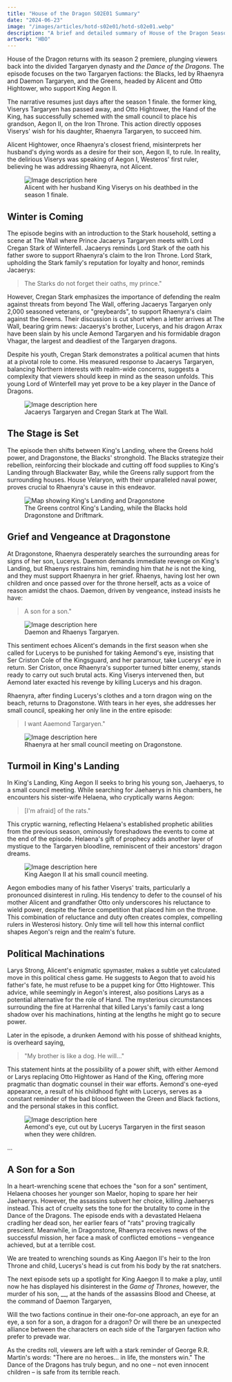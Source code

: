```yaml
---
title: "House of the Dragon S02E01 Summary"
date: "2024-06-23"
image: "/images/articles/hotd-s02e01/hotd-s02e01.webp"
description: "A brief and detailed summary of House of the Dragon Season 2, Episode 1."
artwork: "HBO"
---
```


House of the Dragon returns with its season 2 premiere, plunging viewers back into the divided Targaryen dynasty and
_the Dance of the Dragons_. The
episode focuses on the two Targaryen factions: the Blacks, led by Rhaenyra and Daemon Targaryen, and the Greens, headed
by Alicent and Otto Hightower, who support King Aegon II.

The narrative resumes just days after the season 1 finale. the former king, Viserys Targaryen has passed away, and Otto Hightower,
the Hand of the King, has successfully schemed with the small council to place his grandson, Aegon II, on the Iron
Throne. This action directly opposes Viserys' wish for his daughter, Rhaenyra Targaryen, to succeed him.

Alicent Hightower, once Rhaenyra's closest friend, misinterprets her husband's dying words as a desire for their son,
Aegon II, to rule. In reality, the delirious Viserys was speaking of Aegon I, Westeros' first ruler, believing he was
addressing Rhaenyra, not Alicent.

<figure>
  <img src="https://patrickprunty.com/images/articles/hotd-s02e01/viserys-death.jpeg" alt="Image description here">
  <figcaption>Alicent with her husband King Viserys on his deathbed in the season 1 finale.</figcaption>
</figure>

## Winter is Coming

The episode begins with an introduction to the Stark household, setting a scene at The Wall where Prince Jacaerys Targaryen meets
with Lord Cregan Stark of Winterfell. Jacaerys reminds Lord Stark of the oath his father swore to support Rhaenyra's claim
to the Iron Throne. Lord Stark, upholding the Stark family's reputation for loyalty and honor, reminds Jacaerys:

> The Starks do not forget their oaths, my prince."

However, Cregan Stark emphasizes the importance of defending the realm against threats from beyond The Wall, offering
Jacaerys Targaryen only 2,000 seasoned veterans, or "greybeards", to support Rhaenyra's claim against the Greens. Their
discussion is cut short when a letter arrives at The Wall, bearing grim news: Jacaerys's brother, Lucerys, and his dragon
Arrax have been slain by his uncle Aemond Targaryen and his formidable dragon Vhagar, the largest and deadliest of the
Targaryen dragons.

Despite his youth, Cregan Stark demonstrates a political acumen that hints at a pivotal role to come. His measured
response to Jacaerys Targaryen, balancing Northern interests with realm-wide concerns, suggests a complexity that viewers
should keep in mind as the season unfolds. This young Lord of Winterfell may yet prove to be a key player in the Dance
of Dragons.

<figure>
  <img src="https://patrickprunty.com/images/articles/hotd-s02e01/cregan-stark.png" alt="Image description here">
  <figcaption>Jacaerys Targaryen and Cregan Stark at The Wall.</figcaption>
</figure>

## The Stage is Set

The episode then shifts between King's Landing, where the Greens hold power, and Dragonstone, the Blacks' stronghold.
The Blacks strategize their rebellion, reinforcing their blockade and cutting off food supplies to King's Landing
through Blackwater Bay, while the Greens rally support from the surrounding houses. House Velaryon, with their
unparalleled naval power, proves crucial to Rhaenyra's cause in this endeavor.

<figure>
  <img src="https://patrickprunty.com/images/articles/hotd-s02e01/king-landing-dragonstone.png" alt="Map showing King's Landing and Dragonstone">
  <figcaption>The Greens control King's Landing, while the Blacks hold Dragonstone and Driftmark.</figcaption>
</figure>

## Grief and Vengeance at Dragonstone

At Dragonstone, Rhaenyra desperately searches the surrounding areas for signs of her son, Lucerys. Daemon demands
immediate revenge on King's Landing, but Rhaenys restrains him, reminding him that _he_ is not the king, and they must
support Rhaenyra in her grief. Rhaenys, having lost her own children and once passed over for the throne herself, acts
as a voice of reason amidst the chaos. Daemon, driven by vengeance, instead insists he have:

> A son for a son."

<figure>
  <img src="https://patrickprunty.com/images/articles/hotd-s02e01/daemon-son-for-a-son.png" alt="Image description here">
  <figcaption>Daemon and Rhaenys Targaryen.</figcaption>
</figure>

This sentiment echoes Alicent's demands in the first season when she called for Lucerys to be punished for taking
Aemond's eye, insisting that Ser Criston Cole of the Kingsguard, and her paramour, take Lucerys' eye in return. Ser
Criston, once Rhaenyra's supporter turned bitter enemy, stands ready to carry out such brutal acts. King Viserys
intervened then, but Aemond later exacted his revenge by killing Lucerys and his dragon.

Rhaenyra, after finding Lucerys's clothes and a torn dragon wing on the beach, returns to Dragonstone. With tears in her
eyes, she addresses her small council, speaking her only line in the entire episode:

> I want Aaemond Targaryen."

<figure>
  <img src="https://patrickprunty.com/images/articles/hotd-s02e01/tears.png" alt="Image description here">
  <figcaption>Rhaenyra at her small council meeting on Dragonstone.</figcaption>
</figure>

## Turmoil in King's Landing

In King's Landing, King Aegon II seeks to bring his young son, Jaehaerys, to a small council meeting. While searching
for Jaehaerys in his chambers, he encounters his sister-wife Helaena, who cryptically warns Aegon:

> [I'm afraid] of the rats."

This cryptic warning, reflecting Helaena's established prophetic abilities from the previous season, ominously
foreshadows the events to come at the end of the episode. Helaena's gift of prophecy adds another layer of mystique to
the Targaryen bloodline, reminiscent of their ancestors' dragon dreams.

<figure>
  <img src="https://patrickprunty.com/images/articles/hotd-s02e01/aaegon-small-council.png" alt="Image description here">
  <figcaption>King Aaegon II at his small council meeting.</figcaption>
</figure>

Aegon embodies many of his father Viserys' traits, particularly a pronounced disinterest in ruling. His tendency to
defer to the counsel of his mother Alicent and grandfather Otto only underscores his reluctance to wield power, despite
the fierce competition that placed him on the throne. This combination of reluctance and duty often creates complex,
compelling rulers in Westerosi history. Only time will tell how this internal conflict shapes Aegon's reign and the
realm's future.

## Political Machinations

Larys Strong, Alicent's enigmatic spymaster, makes a subtle yet calculated move in this political chess game. He
suggests to Aegon that to avoid his father's fate, he must refuse to be a puppet king for Otto Hightower. This advice,
while seemingly in Aegon's interest, also positions Larys as a potential alternative for the role of Hand. The
mysterious circumstances surrounding the fire at Harrenhal that killed Larys's family cast a long shadow over his
machinations, hinting at the lengths he might go to secure power.

Later in the episode, a drunken Aemond with his posse of shithead knights, is overheard saying,

> "My brother is like a dog. He will..."

This statement hints at the possibility of a power shift, with either Aemond or Larys replacing Otto Hightower as Hand
of the King, offering more pragmatic than
dogmatic counsel in their war efforts. Aemond's one-eyed appearance, a result of his childhood fight with Lucerys,
serves as a constant reminder of the bad blood between the Green and Black factions, and the personal stakes in this
conflict.

<figure>
  <img src="https://patrickprunty.com/images/articles/hotd-s02e01/aemond-eye.jpeg" alt="Image description here">
  <figcaption>Aemond's eye, cut out by Lucerys Targaryen in the first season when they were children.</figcaption>
</figure>

...

## A Son for a Son


In a heart-wrenching scene that echoes the "son for a son" sentiment, Helaena chooses her younger son Maelor, hoping to
spare her heir Jaehaerys. However, the assassins subvert her choice, killing Jaehaerys instead. This act of cruelty sets
the tone for the brutality to come in the Dance of the Dragons.
The episode ends with a devastated Helaena cradling her dead son, her earlier fears of "rats" proving tragically
prescient. Meanwhile, in Dragonstone, Rhaenyra receives news of the successful mission, her face a mask of conflicted
emotions – vengeance achieved, but at a terrible cost.

We are treated to wrenching sounds as King Aaegon II's heir to the Iron Throne and child, Lucerys's head is cut from his
body by the rat snatchers.


The next episode sets up a spotlight for King Aaegon II to make a play, until now he has displayed his disinterest in the 
_Game of Thrones_, however, the murder of his son, __, at the hands of the assassins Blood and Cheese, at the command of 
Daemon Targaryen, 

Will the two factions continue in their one-for-one approach, an eye for an eye, a son for a son, a dragon for a dragon?
Or will there be an unexpected alliance between the characters on each side of the Targaryen faction who prefer to prevade war.

As the credits roll, viewers are left with a stark reminder of George R.R. Martin's words: "There are no heroes... in
life, the monsters win." The Dance of the Dragons has truly begun, and no one – not even innocent children – is safe
from its terrible reach.


[//]: # (<blockquote class="tiktok-embed" cite="https://www.tiktok.com/@yungblud/video/7382237244377140512" data-video-id="7382237244377140512" style="max-width: 605px;min-width: 325px; background-color: #f0f0f0" > <section> <a target="_blank" title="@yungblud" href="https://www.tiktok.com/@yungblud?refer=embed">@yungblud</a> <p>thankyou for joining us on stage šimon, yer a rockstar 🖤☠️🖤</p> <a target="_blank" title="♬ original sound - yungblud" href="https://www.tiktok.com/music/original-sound-7382237349826431777?refer=embed">♬ original sound - yungblud</a> </section> </blockquote> <script async src="https://www.tiktok.com/embed.js"></script>)
